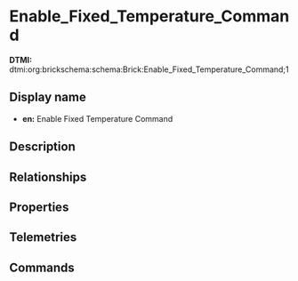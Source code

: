 # Enable_Fixed_Temperature_Command
**DTMI:** dtmi:org:brickschema:schema:Brick:Enable_Fixed_Temperature_Command;1
## Display name
- **en:** Enable Fixed Temperature Command
## Description
## Relationships
## Properties
## Telemetries
## Commands
